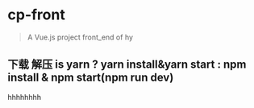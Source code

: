 # cp-front

> A Vue.js project front_end of hy

## 下载 解压 is yarn ? yarn install&yarn start :  npm install & npm start(npm run dev)

hhhhhhhh

